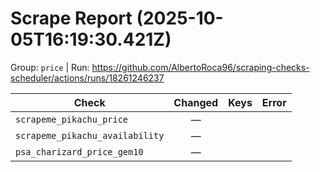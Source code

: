 # Scrape Report (2025-10-05T16:19:30.421Z)

Group: `price`  |  Run: https://github.com/AlbertoRoca96/scraping-checks-scheduler/actions/runs/18261246237

| Check | Changed | Keys | Error |
|---|:---:|:--|:--|
| `scrapeme_pikachu_price` | — |  |  |
| `scrapeme_pikachu_availability` | — |  |  |
| `psa_charizard_price_gem10` | — |  |  |
